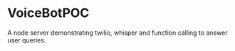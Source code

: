 # VoiceBotPOC
A node server demonstrating twilio, whisper and function calling to answer user queries. 
